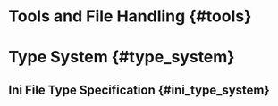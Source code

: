 # Tools and File Handling {#tools}

# Type System {#type_system}


## Ini File Type Specification {#ini_type_system} 